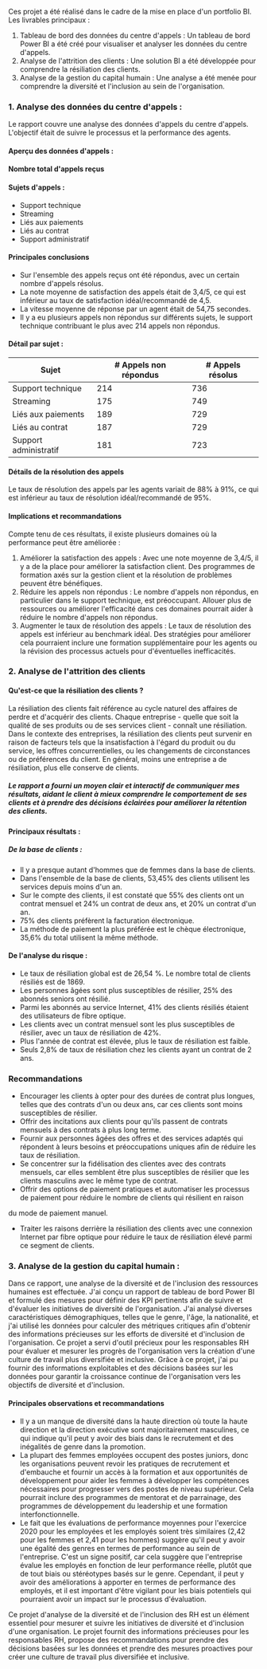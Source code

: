Ces projet a été réalisé dans le cadre de la mise en place d'un portfolio BI. Les livrables principaux :

1) Tableau de bord des données du centre d'appels : Un tableau de bord Power BI a été créé pour visualiser et analyser les données du centre d'appels.
2) Analyse de l'attrition des clients : Une solution BI a été développée pour comprendre la résiliation des clients.
3) Analyse de la gestion du capital humain : Une analyse a été menée pour comprendre la diversité et l'inclusion au sein de l'organisation.

### 1. Analyse des données du centre d'appels :

Le rapport couvre une analyse des données d'appels du centre d'appels. L'objectif était de suivre le processus et la performance des agents.

#### Aperçu des données d'appels :

  #### Nombre total d'appels reçus
  #### Sujets d'appels :
* Support technique
* Streaming
* Liés aux paiements
* Liés au contrat
* Support administratif
  

#### Principales conclusions

* Sur l'ensemble des appels reçus ont été répondus, avec un certain nombre d'appels résolus.
* La note moyenne de satisfaction des appels était de 3,4/5, ce qui est inférieur au taux de satisfaction idéal/recommandé de 4,5.
* La vitesse moyenne de réponse par un agent était de 54,75 secondes.
* Il y a eu plusieurs appels non répondus sur différents sujets, le support technique contribuant le plus avec 214 appels non répondus.

#### Détail par sujet :

| Sujet | # Appels non répondus | # Appels résolus | 
|----------|----------|----------|
| Support technique | 214 | 736 |
| Streaming | 175 | 749 | 
| Liés aux paiements | 189 |  729 | 
| Liés au contrat | 187 | 729 | 
| Support administratif | 181 | 723 |  

#### Détails de la résolution des appels

Le taux de résolution des appels par les agents variait de 88% à 91%, ce qui est inférieur au taux de résolution idéal/recommandé de 95%.

#### Implications et recommandations

Compte tenu de ces résultats, il existe plusieurs domaines où la performance peut être améliorée :

1. Améliorer la satisfaction des appels : Avec une note moyenne de 3,4/5, il y a de la place pour améliorer la satisfaction client. Des programmes de formation axés sur la gestion client et la résolution de problèmes peuvent être bénéfiques.
2. Réduire les appels non répondus : Le nombre d'appels non répondus, en particulier dans le support technique, est préoccupant. Allouer plus de ressources ou améliorer l'efficacité dans ces domaines pourrait aider à réduire le nombre d'appels non répondus.
3. Augmenter le taux de résolution des appels : Le taux de résolution des appels est inférieur au benchmark idéal. Des stratégies pour améliorer cela pourraient inclure une formation supplémentaire pour les agents ou la révision des processus actuels pour d'éventuelles inefficacités.

### 2. Analyse de l'attrition des clients

#### Qu'est-ce que la résiliation des clients ?

La résiliation des clients fait référence au cycle naturel des affaires de perdre et d'acquérir des clients. Chaque entreprise - quelle que soit la qualité de ses produits ou de ses services client - connaît une résiliation. Dans le contexte des entreprises, la résiliation des clients peut survenir en raison de facteurs tels que la insatisfaction à l'égard du produit ou du service, les offres concurrentielles, ou les changements de circonstances ou de préférences du client. En général, moins une entreprise a de résiliation, plus elle conserve de clients.

##### Le rapport a fourni un moyen clair et interactif de communiquer mes résultats, aidant le client à mieux comprendre le comportement de ses clients et à prendre des décisions éclairées pour améliorer la rétention des clients.

#### Principaux résultats :

##### De la base de clients :

* Il y a presque autant d'hommes que de femmes dans la base de clients.
* Dans l'ensemble de la base de clients, 53,45% des clients utilisent les services depuis moins d'un an.
* Sur le compte des clients, il est constaté que 55% des clients ont un contrat mensuel et 24% un contrat de deux ans, et 20% un contrat d'un an.
* 75% des clients préfèrent la facturation électronique.
* La méthode de paiement la plus préférée est le chèque électronique, 35,6% du total utilisent la même méthode.

#### De l'analyse du risque :

* Le taux de résiliation global est de 26,54 %. Le nombre total de clients résiliés est de 1869.
* Les personnes âgées sont plus susceptibles de résilier, 25% des abonnés seniors ont résilié.
* Parmi les abonnés au service Internet, 41% des clients résiliés étaient des utilisateurs de fibre optique.
* Les clients avec un contrat mensuel sont les plus susceptibles de résilier, avec un taux de résiliation de 42%.
* Plus l'année de contrat est élevée, plus le taux de résiliation est faible.
* Seuls 2,8% de taux de résiliation chez les clients ayant un contrat de 2 ans.  

### Recommandations

* Encourager les clients à opter pour des durées de contrat plus longues, telles que des contrats d'un ou deux ans, car ces clients sont moins susceptibles de résilier.
* Offrir des incitations aux clients pour qu'ils passent de contrats mensuels à des contrats à plus long terme.
* Fournir aux personnes âgées des offres et des services adaptés qui répondent à leurs besoins et préoccupations uniques afin de réduire les taux de résiliation.
* Se concentrer sur la fidélisation des clientes avec des contrats mensuels, car elles semblent être plus susceptibles de résilier que les clients masculins avec le même type de contrat.
* Offrir des options de paiement pratiques et automatiser les processus de paiement pour réduire le nombre de clients qui résilient en raison

 du mode de paiement manuel.
* Traiter les raisons derrière la résiliation des clients avec une connexion Internet par fibre optique pour réduire le taux de résiliation élevé parmi ce segment de clients.

### 3. Analyse de la gestion du capital humain :

Dans ce rapport, une analyse de la diversité et de l'inclusion des ressources humaines est effectuée. J'ai conçu un rapport de tableau de bord Power BI et formulé des mesures pour définir des KPI pertinents afin de suivre et d'évaluer les initiatives de diversité de l'organisation. J'ai analysé diverses caractéristiques démographiques, telles que le genre, l'âge, la nationalité, et j'ai utilisé les données pour calculer des métriques critiques afin d'obtenir des informations précieuses sur les efforts de diversité et d'inclusion de l'organisation. Ce projet a servi d'outil précieux pour les responsables RH pour évaluer et mesurer les progrès de l'organisation vers la création d'une culture de travail plus diversifiée et inclusive. Grâce à ce projet, j'ai pu fournir des informations exploitables et des décisions basées sur les données pour garantir la croissance continue de l'organisation vers les objectifs de diversité et d'inclusion.

#### Principales observations et recommandations  

* Il y a un manque de diversité dans la haute direction où toute la haute direction et la direction exécutive sont majoritairement masculines, ce qui indique qu'il peut y avoir des biais dans le recrutement et des inégalités de genre dans la promotion.
* La plupart des femmes employées occupent des postes juniors, donc les organisations peuvent revoir les pratiques de recrutement et d'embauche et fournir un accès à la formation et aux opportunités de développement pour aider les femmes à développer les compétences nécessaires pour progresser vers des postes de niveau supérieur. Cela pourrait inclure des programmes de mentorat et de parrainage, des programmes de développement du leadership et une formation interfonctionnelle.
* Le fait que les évaluations de performance moyennes pour l'exercice 2020 pour les employées et les employés soient très similaires (2,42 pour les femmes et 2,41 pour les hommes) suggère qu'il peut y avoir une égalité des genres en termes de performance au sein de l'entreprise. C'est un signe positif, car cela suggère que l'entreprise évalue les employés en fonction de leur performance réelle, plutôt que de tout biais ou stéréotypes basés sur le genre. Cependant, il peut y avoir des améliorations à apporter en termes de performance des employés, et il est important d'être vigilant pour les biais potentiels qui pourraient avoir un impact sur le processus d'évaluation.

Ce projet d'analyse de la diversité et de l'inclusion des RH est un élément essentiel pour mesurer et suivre les initiatives de diversité et d'inclusion d'une organisation. Le projet fournit des informations précieuses pour les responsables RH, propose des recommandations pour prendre des décisions basées sur les données et prendre des mesures proactives pour créer une culture de travail plus diversifiée et inclusive.